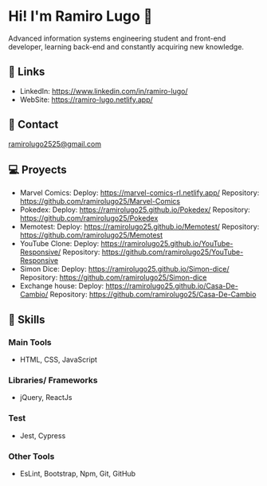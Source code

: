 # Hi! I'm Ramiro Lugo 👋
Advanced information systems engineering student and front-end developer, learning back-end and constantly acquiring new knowledge.

## :paperclip: Links
- LinkedIn: https://www.linkedin.com/in/ramiro-lugo/
- WebSite: https://ramiro-lugo.netlify.app/

## :email:  Contact
ramirolugo2525@gmail.com

## :computer: Proyects
- Marvel Comics:
  Deploy: https://marvel-comics-rl.netlify.app/
  Repository: https://github.com/ramirolugo25/Marvel-Comics
- Pokedex:
  Deploy: https://ramirolugo25.github.io/Pokedex/
  Repository: https://github.com/ramirolugo25/Pokedex
- Memotest:
  Deploy: https://ramirolugo25.github.io/Memotest/
  Repository: https://github.com/ramirolugo25/Memotest
- YouTube Clone:
  Deploy: https://ramirolugo25.github.io/YouTube-Responsive/
  Repository: https://github.com/ramirolugo25/YouTube-Responsive
- Simon Dice:
  Deploy: https://ramirolugo25.github.io/Simon-dice/
  Repository: https://github.com/ramirolugo25/Simon-dice
- Exchange house:
  Deploy: https://ramirolugo25.github.io/Casa-De-Cambio/
  Repository: https://github.com/ramirolugo25/Casa-De-Cambio

## :muscle: Skills
### Main Tools
- HTML, CSS, JavaScript
### Libraries/ Frameworks
- jQuery, ReactJs
### Test
- Jest, Cypress
### Other Tools
- EsLint, Bootstrap, Npm, Git, GitHub
